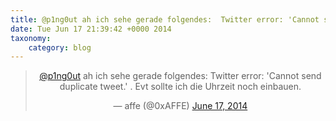 ```yaml
---
title: @p1ng0ut ah ich sehe gerade folgendes:  Twitter error: 'Cannot send duplicate tweet.' . Evt sollte ich die Uhrzeit noch einbauen.
date: Tue Jun 17 21:39:42 +0000 2014
taxonomy:
    category: blog
---
```

<blockquote class="twitter-tweet" align="center" width="350"><p lang="de" dir="ltr"><a href="https://twitter.com/p1ng0ut">@p1ng0ut</a> ah ich sehe gerade folgendes:  Twitter error: &#39;Cannot send duplicate tweet.&#39; . Evt sollte ich die Uhrzeit noch einbauen.</p>&mdash; affe (@0xAFFE) <a href="https://twitter.com/0xAFFE/status/479015555836694529">June 17, 2014</a></blockquote>

